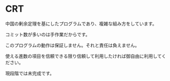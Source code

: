# CRT
中国の剰余定理を基にしたプログラムであり、複雑な組み方をしています。

コミット数が多いのは手作業だからです。

このプログラムの動作は保証しません。それと責任は負えません。

使える進数の項目を信頼できる限り信頼して利用したければ御自由に利用してください。

現段階では未完成です。

